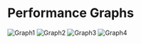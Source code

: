 # Performance Graphs

![Graph1](https://github.com/nahzor/queueing-systems/tree/master/project1/graphs/graph1.png)
![Graph2](https://github.com/nahzor/queueing-systems/tree/master/project1/graphs/graph2.png)
![Graph3](https://github.com/nahzor/queueing-systems/tree/master/project1/graphs/graph3.png)
![Graph4](https://github.com/nahzor/queueing-systems/tree/master/project1/graphs/graph4.png)



